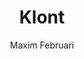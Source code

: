 ---
title: "Klont"
author: "Maxim Februari"
isbn: "9044634143"
isbn13: "9789044634143"
rating: "4"
publisher: "Prometheus"
pages: "270"
publishYear: "2017"
read: "2018"
goodreads_id: "36368516"
language: "nl"
---
